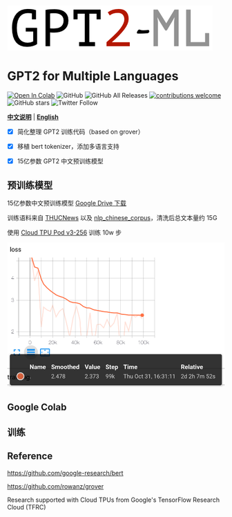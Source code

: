 ![gpt2-ml](./.github/logo.png)
# GPT2 for Multiple Languages

[![Open In Colab](https://colab.research.google.com/assets/colab-badge.svg)](https://colab.research.google.com/github/imcaspar/gpt2-ml/blob/master/pretrained_model_demo.ipynb)
![GitHub](https://img.shields.io/github/license/imcaspar/gpt2-ml)
![GitHub All Releases](https://img.shields.io/github/downloads/imcaspar/gpt2-ml/total)
[![contributions welcome](https://img.shields.io/badge/contributions-welcome-brightgreen.svg?style=flat)](https://github.com/imcaspar/gpt2-ml/issues)
![GitHub stars](https://img.shields.io/github/stars/imcaspar/gpt2-ml?style=social)
![Twitter Follow](https://img.shields.io/twitter/follow/imcaspar?style=social)

[**中文说明**](./README.md) | [**English**](./README_EN.md)

- [x] 简化整理 GPT2 训练代码（based on grover）
- [x] 移植 bert tokenizer，添加多语言支持
- [x] 15亿参数 GPT2 中文预训练模型


## 预训练模型
15亿参数中文预训练模型 [Google Drive 下载](https://drive.google.com/open?id=1_6Py_UEGSAMt2RCq_dxsGNfpF4jMhm-5)

训练语料来自 [THUCNews](http://thuctc.thunlp.org/#%E4%B8%AD%E6%96%87%E6%96%87%E6%9C%AC%E5%88%86%E7%B1%BB%E6%95%B0%E6%8D%AE%E9%9B%86THUCNews) 以及 [nlp_chinese_corpus](https://github.com/brightmart/nlp_chinese_corpus)，清洗后总文本量约 15G 

使用 [Cloud TPU Pod v3-256](https://cloud.google.com/tpu/docs/types-zones#types) 训练 10w 步

![loss](./.github/loss.png)


## Google Colab


## 训练


## Reference
https://github.com/google-research/bert

https://github.com/rowanz/grover

Research supported with Cloud TPUs from Google's TensorFlow Research Cloud (TFRC)